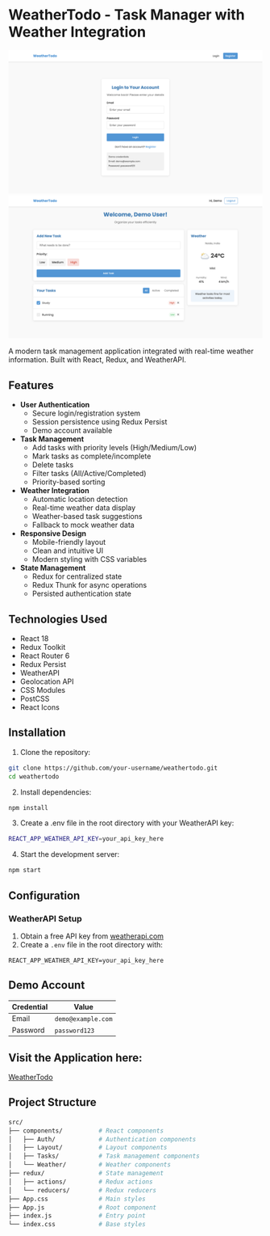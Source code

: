 # WeatherTodo - Task Manager with Weather Integration

![Authentication Demo](/public/Auth.png) 
![WeatherToDo Demo](/public/weatherTodo.png) 

A modern task management application integrated with real-time weather information. Built with React, Redux, and WeatherAPI.

## Features

- **User Authentication**
  - Secure login/registration system
  - Session persistence using Redux Persist
  - Demo account available
- **Task Management**
  - Add tasks with priority levels (High/Medium/Low)
  - Mark tasks as complete/incomplete
  - Delete tasks
  - Filter tasks (All/Active/Completed)
  - Priority-based sorting
- **Weather Integration**
  - Automatic location detection
  - Real-time weather data display
  - Weather-based task suggestions
  - Fallback to mock weather data
- **Responsive Design**
  - Mobile-friendly layout
  - Clean and intuitive UI
  - Modern styling with CSS variables
- **State Management**
  - Redux for centralized state
  - Redux Thunk for async operations
  - Persisted authentication state

## Technologies Used

- React 18
- Redux Toolkit
- React Router 6
- Redux Persist
- WeatherAPI
- Geolocation API
- CSS Modules
- PostCSS
- React Icons

## Installation

1. Clone the repository:
```bash
git clone https://github.com/your-username/weathertodo.git
cd weathertodo
```
2. Install dependencies:
```bash
npm install
```
3. Create a .env file in the root directory with your WeatherAPI key:
```bash
REACT_APP_WEATHER_API_KEY=your_api_key_here
```
4. Start the development server:
```bash
npm start
```
## Configuration

### WeatherAPI Setup
1. Obtain a free API key from [weatherapi.com](https://www.weatherapi.com/)
2. Create a `.env` file in the root directory with:
```env
REACT_APP_WEATHER_API_KEY=your_api_key_here
```
## Demo Account

| Credential | Value               |
|------------|---------------------|
| Email      | `demo@example.com`  |
| Password   | `password123`       |

## Visit the Application here:
[WeatherTodo](https://weather-todo-app.netlify.app)

## Project Structure

```bash
src/
├── components/          # React components
│   ├── Auth/            # Authentication components
│   ├── Layout/          # Layout components
│   ├── Tasks/           # Task management components
│   └── Weather/         # Weather components
├── redux/               # State management
│   ├── actions/         # Redux actions
│   └── reducers/        # Redux reducers
├── App.css              # Main styles
├── App.js               # Root component
├── index.js             # Entry point
└── index.css            # Base styles
```

